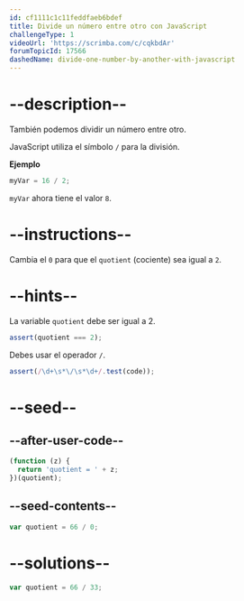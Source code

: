 ```yaml
---
id: cf1111c1c11feddfaeb6bdef
title: Divide un número entre otro con JavaScript
challengeType: 1
videoUrl: 'https://scrimba.com/c/cqkbdAr'
forumTopicId: 17566
dashedName: divide-one-number-by-another-with-javascript
---
```


# --description--

También podemos dividir un número entre otro.

JavaScript utiliza el símbolo `/` para la división.

**Ejemplo**

```js
myVar = 16 / 2;
```

`myVar` ahora tiene el valor `8`.

# --instructions--

Cambia el `0` para que el `quotient` (cociente) sea igual a `2`.

# --hints--

La variable `quotient` debe ser igual a 2.

```js
assert(quotient === 2);
```

Debes usar el operador `/`.

```js
assert(/\d+\s*\/\s*\d+/.test(code));
```

# --seed--

## --after-user-code--

```js
(function (z) {
  return 'quotient = ' + z;
})(quotient);
```

## --seed-contents--

```js
var quotient = 66 / 0;
```

# --solutions--

```js
var quotient = 66 / 33;
```
